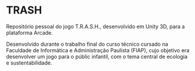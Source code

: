# TRASH

Repositório pessoal do jogo T.R.A.S.H., desenvolvido em Unity 3D, para a plataforma Arcade.

Desenvolvido durante o trabalho final do curso técnico cursado na Faculdade de Informática e Administração Paulista (FIAP), cujo objetivo era desenvolver um jogo para o públic infantil, com o tema central de ecologia e sustentabilidade.
